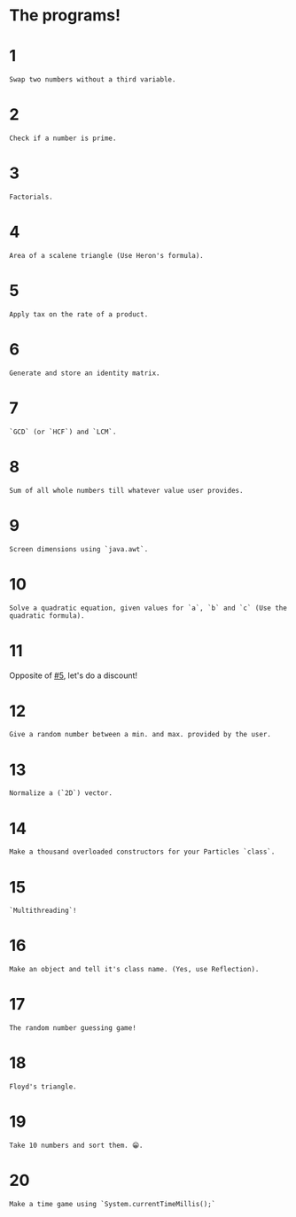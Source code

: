 # The programs!


# 1
    Swap two numbers without a third variable.
# 2
    Check if a number is prime.
# 3
    Factorials.
# 4
    Area of a scalene triangle (Use Heron's formula).
# 5
    Apply tax on the rate of a product.
# 6
    Generate and store an identity matrix.
# 7
    `GCD` (or `HCF`) and `LCM`.
# 8
    Sum of all whole numbers till whatever value user provides.
# 9
    Screen dimensions using `java.awt`.
# 10
    Solve a quadratic equation, given values for `a`, `b` and `c` (Use the quadratic formula).
# 11
   Opposite of [#5](https://github.com/Brahvim/SchoolProject_10Red0#5), let's do a discount!
# 12
    Give a random number between a min. and max. provided by the user.
# 13
    Normalize a (`2D`) vector.
# 14
    Make a thousand overloaded constructors for your Particles `class`.
# 15
    `Multithreading`!
# 16
    Make an object and tell it's class name. (Yes, use Reflection).
# 17
    The random number guessing game!
# 18
    Floyd's triangle.
# 19
    Take 10 numbers and sort them. 😁.
# 20
    Make a time game using `System.currentTimeMillis();` 

